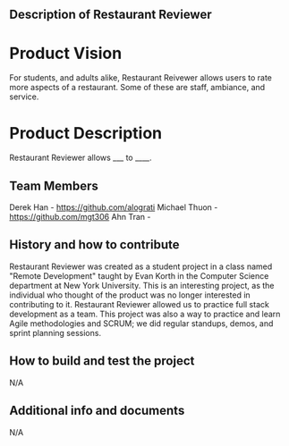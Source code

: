 ## Description of Restaurant Reviewer

# Product Vision
 For students, and adults alike, Restaurant Reivewer allows users to rate more aspects of a restaurant. Some of these are staff, ambiance, and service. 

# Product Description

Restaurant Reviewer allows ___ to ____. 


## Team Members


Derek Han - https://github.com/alograti
Michael Thuon - https://github.com/mgt306
Ahn Tran - 

## History and how to contribute

Restaurant Reviewer was created as a student project in a class named "Remote Development" taught by Evan Korth in the Computer Science department at New York University. This is an interesting project, as the individual who thought of the product was no longer interested in contributing to it. Restaurant Reviewer allowed us to practice full stack development as a team. This project was also a way to practice and learn Agile methodologies and SCRUM; we did regular standups, demos, and sprint planning sessions. 


## How to build and test the project

N/A

## Additional info and documents

N/A

